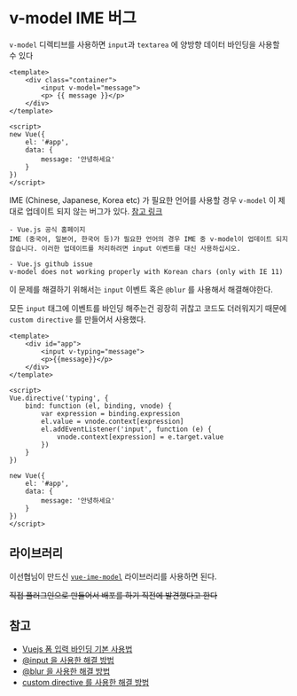 # v-model IME 버그
`v-model` 디렉티브를 사용하면 `input`과 `textarea` 에 양방향 데이터 바인딩을 사용할 수 있다

```vue
<template>
    <div class="container">
        <input v-model="message">
        <p> {{ message }}</p>
    </div>
</template>

<script>
new Vue({
    el: '#app',
    data: {
        message: '안녕하세요'
    }
})
</script>
```

IME (Chinese, Japanese, Korea etc) 가 필요한 언어를 사용할 경우 `v-model` 이 제대로 업데이트 되지 않는 버그가 있다. [참고 링크](https://jsfiddle.net/kciter/b5qhxbfh/)

```
- Vue.js 공식 홈페이지
IME (중국어, 일본어, 한국어 등)가 필요한 언어의 경우 IME 중 v-model이 업데이트 되지 않습니다. 이러한 업데이트를 처리하려면 input 이벤트를 대신 사용하십시오.

- Vue.js github issue
v-model does not working properly with Korean chars (only with IE 11)
```

이 문제를 해결하기 위해서는 `input` 이벤트 혹은 `@blur` 를 사용해서 해결해야한다.

모든 `input` 태그에 이벤트를 바인딩 해주는건 굉장히 귀찮고 코드도 더러워지기 때문에 `custom directive` 를 만들어서 사용했다.

```vue
<template>
    <div id="app">
        <input v-typing="message">
        <p>{{message}}</p>
    </div>
</template>

<script>
Vue.directive('typing', {
    bind: function (el, binding, vnode) {
        var expression = binding.expression
        el.value = vnode.context[expression]
        el.addEventListener('input', function (e) {
            vnode.context[expression] = e.target.value
        })
    }
})

new Vue({
    el: '#app',
    data: {
        message: '안녕하세요'
    }
})
</script>
```

## 라이브러리
이선협님이 만드신 [`vue-ime-model`](https://github.com/kciter/vue-ime-model) 라이브러리를 사용하면 된다.

~~직접 플러그인으로 만들어서 배포를 하기 직전에 발견했다고 한다~~

## 참고
- [Vuejs 폼 입력 바인딩 기본 사용법](https://kr.vuejs.org/v2/guide/forms.html#기본-사용법)
- [@input 을 사용한 해결 방법](https://jsfiddle.net/kciter/tLz9gt4o/)
- [@blur 을 사용한 해결 방법](https://jsfiddle.net/posva/g94vLx3o/)
- [custom directive 를 사용한 해결 방법](https://jsfiddle.net/ClaudeSeo/79nkvvn9/10/)
